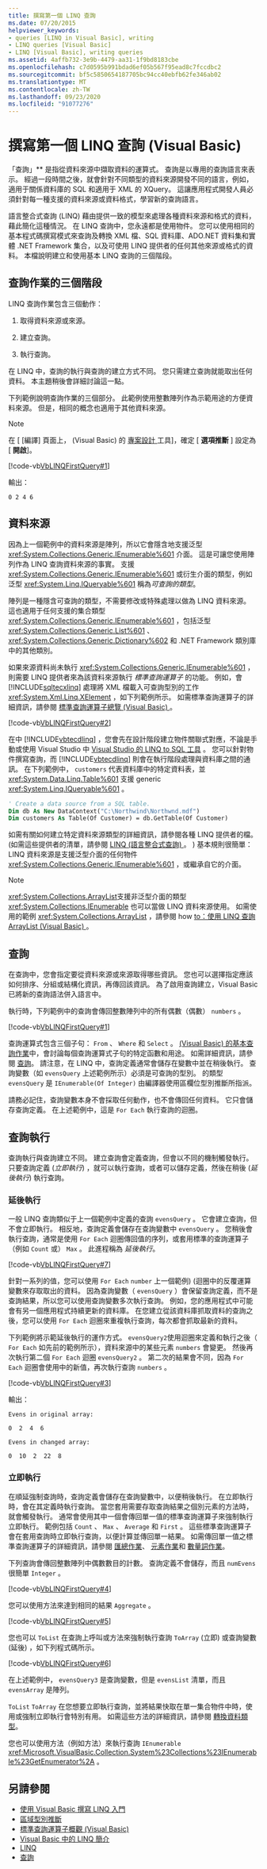 ```yaml
---
title: 撰寫第一個 LINQ 查詢
ms.date: 07/20/2015
helpviewer_keywords:
- queries [LINQ in Visual Basic], writing
- LINQ queries [Visual Basic]
- LINQ [Visual Basic], writing queries
ms.assetid: 4affb732-3e9b-4479-aa31-1f9bd8183cbe
ms.openlocfilehash: c7d0595b991bdad6ef05b567f95ead8c7fccdbc2
ms.sourcegitcommit: bf5c5850654187705bc94cc40ebfb62fe346ab02
ms.translationtype: MT
ms.contentlocale: zh-TW
ms.lasthandoff: 09/23/2020
ms.locfileid: "91077276"
---
```

# <a name="writing-your-first-linq-query-visual-basic"></a>撰寫第一個 LINQ 查詢 (Visual Basic)

「查詢」** 是指從資料來源中擷取資料的運算式。 查詢是以專用的查詢語言來表示。 經過一段時間之後，就會針對不同類型的資料來源開發不同的語言，例如，適用于關係資料庫的 SQL 和適用于 XML 的 XQuery。 這讓應用程式開發人員必須針對每一種支援的資料來源或資料格式，學習新的查詢語言。  
  
 語言整合式查詢 (LINQ) 藉由提供一致的模型來處理各種資料來源和格式的資料，藉此簡化這種情況。 在 LINQ 查詢中，您永遠都是使用物件。 您可以使用相同的基本程式碼撰寫模式來查詢及轉換 XML 檔、SQL 資料庫、ADO.NET 資料集和實體 .NET Framework 集合，以及可使用 LINQ 提供者的任何其他來源或格式的資料。 本檔說明建立和使用基本 LINQ 查詢的三個階段。  
  
## <a name="three-stages-of-a-query-operation"></a>查詢作業的三個階段  

 LINQ 查詢作業包含三個動作：  
  
1. 取得資料來源或來源。  
  
2. 建立查詢。  
  
3. 執行查詢。  
  
 在 LINQ 中，查詢的執行與查詢的建立方式不同。 您只需建立查詢就能取出任何資料。 本主題稍後會詳細討論這一點。  
  
 下列範例說明查詢作業的三個部分。 此範例使用整數陣列作為示範用途的方便資料來源。 但是，相同的概念也適用于其他資料來源。  
  
> [!NOTE]
> 在 [ [編譯] 頁面上， (Visual Basic) 的 [專案設計 ](/visualstudio/ide/reference/compile-page-project-designer-visual-basic)工具]，確定 [ **選項推斷** ] 設定為 [ **開啟**]。  
  
 [!code-vb[VbLINQFirstQuery#1](~/samples/snippets/visualbasic/VS_Snippets_VBCSharp/VbLINQFirstQuery/VB/Class1.vb#1)]  
  
 輸出：  
  
 `0 2 4 6`  
  
## <a name="the-data-source"></a>資料來源  

 因為上一個範例中的資料來源是陣列，所以它會隱含地支援泛型 <xref:System.Collections.Generic.IEnumerable%601> 介面。 這是可讓您使用陣列作為 LINQ 查詢資料來源的事實。 支援 <xref:System.Collections.Generic.IEnumerable%601> 或衍生介面的類型，例如泛型 <xref:System.Linq.IQueryable%601> 稱為*可查詢的類型*。  
  
 陣列是一種隱含可查詢的類型，不需要修改或特殊處理以做為 LINQ 資料來源。 這也適用于任何支援的集合類型 <xref:System.Collections.Generic.IEnumerable%601> ，包括泛型 <xref:System.Collections.Generic.List%601> 、 <xref:System.Collections.Generic.Dictionary%602> 和 .NET Framework 類別庫中的其他類別。  
  
 如果來源資料尚未執行 <xref:System.Collections.Generic.IEnumerable%601> ，則需要 LINQ 提供者來為該資料來源執行 *標準查詢運算子* 的功能。 例如，會 [!INCLUDE[sqltecxlinq](~/includes/sqltecxlinq-md.md)] 處理將 XML 檔載入可查詢型別的工作 <xref:System.Xml.Linq.XElement> ，如下列範例所示。 如需標準查詢運算子的詳細資訊，請參閱 [標準查詢運算子總覽 (Visual Basic) ](standard-query-operators-overview.md)。  
  
 [!code-vb[VbLINQFirstQuery#2](~/samples/snippets/visualbasic/VS_Snippets_VBCSharp/VbLINQFirstQuery/VB/Class1.vb#2)]  
  
 在中 [!INCLUDE[vbtecdlinq](~/includes/vbtecdlinq-md.md)] ，您會先在設計階段建立物件關聯式對應，不論是手動或使用 Visual Studio 中 [Visual Studio 的 LINQ to SQL 工具](/visualstudio/data-tools/linq-to-sql-tools-in-visual-studio2) 。 您可以針對物件撰寫查詢，而 [!INCLUDE[vbtecdlinq](~/includes/vbtecdlinq-md.md)] 則會在執行階段處理與資料庫之間的通訊。 在下列範例中， `customers` 代表資料庫中的特定資料表，並 <xref:System.Data.Linq.Table%601> 支援 generic <xref:System.Linq.IQueryable%601> 。  
  
```vb  
' Create a data source from a SQL table.  
Dim db As New DataContext("C:\Northwind\Northwnd.mdf")  
Dim customers As Table(Of Customer) = db.GetTable(Of Customer)  
```  
  
 如需有關如何建立特定資料來源類型的詳細資訊，請參閱各種 LINQ 提供者的檔。  (如需這些提供者的清單，請參閱 [LINQ (語言整合式查詢) ](index.md)。 ) 基本規則很簡單： LINQ 資料來源是支援泛型介面的任何物件 <xref:System.Collections.Generic.IEnumerable%601> ，或繼承自它的介面。  
  
> [!NOTE]
> <xref:System.Collections.ArrayList>支援非泛型介面的類型 <xref:System.Collections.IEnumerable> 也可以當做 LINQ 資料來源使用。 如需使用的範例 <xref:System.Collections.ArrayList> ，請參閱 how [to：使用 LINQ 查詢 ArrayList (Visual Basic) ](how-to-query-an-arraylist-with-linq.md)。  
  
## <a name="the-query"></a>查詢  

 在查詢中，您會指定要從資料來源或來源取得哪些資訊。 您也可以選擇指定應該如何排序、分組或結構化資訊，再傳回該資訊。 為了啟用查詢建立，Visual Basic 已將新的查詢語法併入語言中。  
  
 執行時，下列範例中的查詢會傳回整數陣列中的所有偶數（偶數） `numbers` 。  
  
 [!code-vb[VbLINQFirstQuery#1](~/samples/snippets/visualbasic/VS_Snippets_VBCSharp/VbLINQFirstQuery/VB/Class1.vb#1)]  
  
 查詢運算式包含三個子句： `From` 、 `Where` 和 `Select` 。 [ (Visual Basic) 的基本查詢作業](basic-query-operations.md)中，會討論每個查詢運算式子句的特定函數和用途。 如需詳細資訊，請參閱 [查詢](../../../language-reference/queries/index.md)。 請注意，在 LINQ 中，查詢定義通常會儲存在變數中並在稍後執行。 查詢變數（如 `evensQuery` 上述範例所示）必須是可查詢的型別。 的類型 `evensQuery` 是 `IEnumerable(Of Integer)` 由編譯器使用區欄位型別推斷所指派。  
  
 請務必記住，查詢變數本身不會採取任何動作，也不會傳回任何資料。 它只會儲存查詢定義。 在上述範例中，這是 `For Each` 執行查詢的迴圈。  
  
## <a name="query-execution"></a>查詢執行  

 查詢執行與查詢建立不同。 建立查詢會定義查詢，但會以不同的機制觸發執行。 只要查詢定義 (*立即執行*) ，就可以執行查詢，或者可以儲存定義，然後在稍後 (*延後執行*) 執行查詢。  
  
### <a name="deferred-execution"></a>延後執行  

 一般 LINQ 查詢類似于上一個範例中定義的查詢 `evensQuery` 。 它會建立查詢，但不會立即執行。 相反地，查詢定義會儲存在查詢變數中 `evensQuery` 。 您稍後會執行查詢，通常是使用 `For Each` 迴圈傳回值的序列，或套用標準的查詢運算子（例如 `Count` 或） `Max` 。 此進程稱為 *延後執行*。  
  
 [!code-vb[VbLINQFirstQuery#7](~/samples/snippets/visualbasic/VS_Snippets_VBCSharp/VbLINQFirstQuery/VB/Class1.vb#7)]  
  
 針對一系列的值，您可以使用 `For Each` `number` 上一個範例)  (迴圈中的反覆運算變數來存取取出的資料。 因為查詢變數（ `evensQuery` ）會保留查詢定義，而不是查詢結果，所以您可以使用查詢變數多次執行查詢。 例如，您的應用程式中可能會有另一個應用程式持續更新的資料庫。 在您建立從該資料庫抓取資料的查詢之後，您可以使用 `For Each` 迴圈來重複執行查詢，每次都會抓取最新的資料。  
  
 下列範例將示範延後執行的運作方式。 `evensQuery2`使用迴圈來定義和執行之後（ `For Each` 如先前的範例所示），資料來源中的某些元素 `numbers` 會變更。 然後再次執行第二個 `For Each` 迴圈 `evensQuery2` 。 第二次的結果會不同，因為 `For Each` 迴圈會使用中的新值，再次執行查詢 `numbers` 。  
  
 [!code-vb[VbLINQFirstQuery#3](~/samples/snippets/visualbasic/VS_Snippets_VBCSharp/VbLINQFirstQuery/VB/Class1.vb#3)]  
  
 輸出：  
  
 `Evens in original array:`  
  
 `0  2  4  6`  
  
 `Evens in changed array:`  
  
 `0  10  2  22  8`  
  
### <a name="immediate-execution"></a>立即執行  

 在順延強制查詢時，查詢定義會儲存在查詢變數中，以便稍後執行。 在立即執行時，會在其定義時執行查詢。 當您套用需要存取查詢結果之個別元素的方法時，就會觸發執行。 通常會使用其中一個會傳回單一值的標準查詢運算子來強制執行立即執行。 範例包括 `Count` 、 `Max` 、 `Average` 和 `First` 。 這些標準查詢運算子會在套用查詢時立即執行查詢，以便計算並傳回單一結果。 如需傳回單一值之標準查詢運算子的詳細資訊，請參閱 [匯總作業](aggregation-operations.md)、 [元素作業](element-operations.md)和 [數量詞作業](quantifier-operations.md)。  
  
 下列查詢會傳回整數陣列中偶數數目的計數。 查詢定義不會儲存，而且 `numEvens` 很簡單 `Integer` 。  
  
 [!code-vb[VbLINQFirstQuery#4](~/samples/snippets/visualbasic/VS_Snippets_VBCSharp/VbLINQFirstQuery/VB/Class1.vb#4)]  
  
 您可以使用方法來達到相同的結果 `Aggregate` 。  
  
 [!code-vb[VbLINQFirstQuery#5](~/samples/snippets/visualbasic/VS_Snippets_VBCSharp/VbLINQFirstQuery/VB/Class1.vb#5)]  
  
 您也可以 `ToList` 在查詢上呼叫或方法來強制執行查詢 `ToArray` (立即) 或查詢變數 (延後) ，如下列程式碼所示。  
  
 [!code-vb[VbLINQFirstQuery#6](~/samples/snippets/visualbasic/VS_Snippets_VBCSharp/VbLINQFirstQuery/VB/Class1.vb#6)]  
  
 在上述範例中， `evensQuery3` 是查詢變數，但是 `evensList` 清單，而且 `evensArray` 是陣列。  
  
 `ToList` `ToArray` 在您想要立即執行查詢，並將結果快取在單一集合物件中時，使用或強制立即執行會特別有用。 如需這些方法的詳細資訊，請參閱 [轉換資料類型](converting-data-types.md)。  
  
 您也可以使用方法（例如方法）來執行查詢 `IEnumerable` <xref:Microsoft.VisualBasic.Collection.System%23Collections%23IEnumerable%23GetEnumerator%2A> 。  
  
## <a name="see-also"></a>另請參閱

- [使用 Visual Basic 撰寫 LINQ 入門](getting-started-with-linq.md)
- [區域型別推斷](../../language-features/variables/local-type-inference.md)
- [標準查詢運算子概觀 (Visual Basic)](standard-query-operators-overview.md)
- [Visual Basic 中的 LINQ 簡介](../../language-features/linq/introduction-to-linq.md)
- [LINQ](../../language-features/linq/index.md)
- [查詢](../../../language-reference/queries/index.md)
